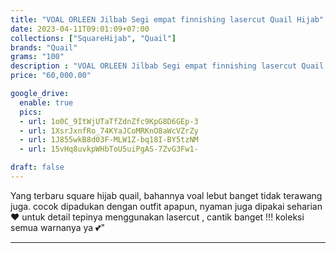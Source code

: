 ```yaml
---
title: "VOAL ORLEEN Jilbab Segi empat finnishing lasercut Quail Hijab"
date: 2023-04-11T09:01:09+07:00
collections: ["SquareHijab", "Quail"]
brands: "Quail"
grams: "100"
description : "VOAL ORLEEN Jilbab Segi empat finnishing lasercut Quail Hijab"
price: "60,000.00"

google_drive:
  enable: true
  pics:
  - url: 1o0C_9ItWjUTaTfZdnZfc9KpG8D6GEp-3
  - url: 1XsrJxnfRo_74KYaJCoMRKnO8aWcVZrZy
  - url: 1J855wkB8d03F-MLW1Z-bq18I-BY5tzNM
  - url: 15vHq8uvkpWHbToU5uiPgAS-7ZvG3Fw1-

draft: false
---
```


Yang terbaru square hijab quail, bahannya voal lebut banget tidak terawang juga.
cocok dipadukan dengan outfit apapun, nyaman juga dipakai seharian ❤️ 
untuk detail tepinya menggunakan  lasercut , cantik banget !!! koleksi semua warnanya ya 💕"

-------    
 
